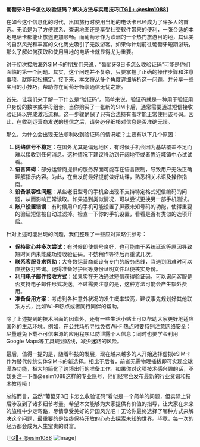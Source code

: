 **葡萄牙3日卡怎么收验证码？解决方法与实用技巧[[TG💪+ @esim1088](https://t.me/s/esim1088)]**

在如今这个信息化的时代，出国旅行时使用当地的电话卡已经成为了许多人的首选。无论是为了方便联系、查询地图还是享受社交软件带来的便利，一张合适的本地电话卡都能让旅途更加顺畅。而葡萄牙作为欧洲的一个热门旅游目的地，其优美的自然风光和丰富的文化历史吸引了无数游客。如果你计划前往葡萄牙短期游玩，那么了解如何获取和使用当地的电话卡就显得尤为重要。

对于初次接触海外SIM卡的朋友们来说，“葡萄牙3日卡怎么收验证码”可能是你们面临的第一个问题。其实，这个问题并不复杂，只要掌握了正确的操作步骤和注意事项，就能轻松搞定。接下来，本文将从多个角度详细解析这一问题，并分享一些实用的小技巧，帮助你在葡萄牙畅享通信无忧之旅。

首先，让我们来了解一下什么是“验证码”。简单来说，验证码就是一种用于验证用户身份的数字或字母组合。当你购买了一张新的SIM卡后，通常需要通过短信接收验证码以完成激活流程。这一步骤确保了只有合法持有者才能正常使用该号码。因此，在收到运营商发送的短信之后，请务必仔细核对信息是否准确无误。

那么，为什么会出现无法顺利收到验证码的情况呢？主要有以下几个原因：

1. **网络信号不稳定**：在国外尤其是偏远地区，有时候手机会因为基站覆盖不足而难以接收到任何消息。这种情况下建议移动到开阔地带或者靠近城镇中心试试看。
2. **语言障碍**：部分运营商提供的服务界面可能存在语言限制，导致用户无法正确理解指示内容。为此，在出发前最好提前做好功课，熟悉相关术语及操作指南。
3. **设备兼容性问题**：某些老旧型号的手机会出现不支持特定格式短信编码的问题，从而影响正常读取。如果遇到类似情况，可以尝试更换另一部手机测试。
4. **账户设置错误**：有时候用户的手机可能设置了屏蔽未知号码的功能，使得重要的验证短信被自动过滤掉。检查一下你的手机设置，看看是否有类似的选项开启。

针对上述可能出现的问题，我们整理了一些应对策略供参考：

- **保持耐心并多次尝试**：有时候即使信号良好，也可能由于系统延迟等原因导致短时间内未能成功接收验证码。不妨稍作等待后再重试几次。
- **联系客服寻求帮助**：大多数运营商都设有专门的服务热线，当遇到困难时可以直接拨打咨询。记得准备好护照等身份证明文件以便核实身份。
- **利用电子邮件接收方式**：如果实在无法通过短信获得验证码，可以询问客服是否支持电子邮件形式发送。不过需要注意的是，这种方法可能会产生额外费用。
- **准备备用方案**：考虑到各种意外状况的发生概率较高，建议事先规划好其他联系方式，比如Wi-Fi热点或者同行同伴的帮助。

除了上述提到的技术层面的因素外，还有一些生活小贴士可以帮助大家更好地适应国外的生活环境。例如，在公共场所寻找免费Wi-Fi热点时要特别注意网络安全；尽量避免下载不可信来源的应用程序以防泄露个人信息；同时也要学会利用Google Maps等工具规划路线，减少迷路的风险。

最后，值得一提的是，随着科技的发展，现在越来越多的人开始选择虚拟eSIM卡作为替代传统实体SIM卡的新选择。相比于后者，前者无需物理插拔即可实现全球漫游功能，极大地简化了跨境出行的准备工作。如果你对这项技术感兴趣的话，不妨关注一下像@esim1088这样的专业账号，他们经常会发布最新的行业资讯和技术教程哦！

总结而言，虽然“葡萄牙3日卡怎么收验证码”看似是一个简单的问题，但实际上背后涉及到了诸多细节考量。希望本文能够为大家提供有价值的指导，让大家在未来的旅程中少走弯路，尽情享受美好的异国风光吧！无论你最终选择了哪种方式来解决这个问题，最重要的是始终保持开放的心态去探索未知的世界。毕竟，每一次的经历都会成为人生宝贵的财富。

[[TG💪+ @esim1088](https://t.me/s/esim1088) ![Image](https://i.postimg.cc/4NQfJmqS/Snipaste-2025-05-13-00-14-12.png)]